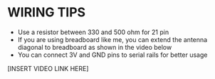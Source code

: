 <h1>WIRING TIPS</h1>

<ul>
  <li>
    Use a resistor between 330 and 500 ohm for 21 pin
  </li>
  <li>
    If you are using breadboard like me, you can extend the antenna diagonal to breadboard as shown in the video below
  </li>
  <li>
    You can connect 3V and GND pins to serial rails for better usage
  </li>
</ul>

[INSERT VIDEO LINK HERE]
